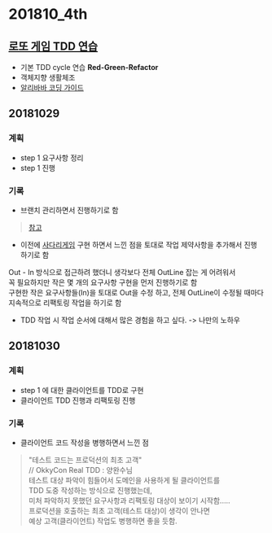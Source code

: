 # 201810_4th
## [로또 게임 TDD 연습](https://github.com/ddingcham/lotto)
* 기본 TDD cycle 연습 **Red-Green-Refactor**
* 객체지향 생활체조
* [알리바바 코딩 가이드](https://github.com/ddingcham/Alibaba-Java-Coding-Guidelines)

## 20181029
### 계획
* step 1 요구사항 정리
* step 1 진행 

### 기록
* 브랜치 관리하면서 진행하기로 함

> [참고](https://www.slipp.net/questions/9)

* 이전에 [사다리게임]() 구현 하면서 느낀 점을 토대로 작업 제약사항을 추가해서 진행 하기로 함

>
Out - In 방식으로 접근하려 했더니 생각보다 전체 OutLine 잡는 게 어려워서  
꼭 필요하지만 작은 몇 개의 요구사항 구현을 먼저 진행하기로 함  
구현한 작은 요구사항들(In)을 토대로 Out을 수정 하고, 
전체 OutLine이 수정될 때마다 지속적으로 리팩토링 작업을 하기로 함  

* TDD 작업 시 작업 순서에 대해서 많은 경험을 하고 싶다. -> 나만의 노하우

## 20181030
### 계획
* step 1 에 대한 클라이언트를 TDD로 구현
* 클라이언트 TDD 진행과 리팩토링 진행

### 기록
* 클라이언트 코드 작성을 병행하면서 느낀 점

> "테스트 코드는 프로덕션의 최초 고객"  
> // OkkyCon Real TDD : 양완수님  
> 테스트 대상 파악이 힘들어서 도메인을 사용하게 될 클라이언트를  
> TDD 도중 작성하는 방식으로 진행했는데,  
> 미처 파악하지 못했던 요구사항과 리팩토링 대상이 보이기 시작함.....  
> 프로덕션을 호출하는 최초 고객(테스트 대상)이 생각이 안나면  
> 예상 고객(클라이언트) 작업도 병행하면 좋을 듯함.